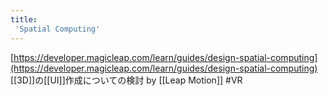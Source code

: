 ```yaml
---
title:
 'Spatial Computing'
---
```


[https://developer.magicleap.com/learn/guides/design-spatial-computing](https://developer.magicleap.com/learn/guides/design-spatial-computing)
[[3D]]の[[UI]]作成についての検討 by [[Leap Motion]]
#VR
